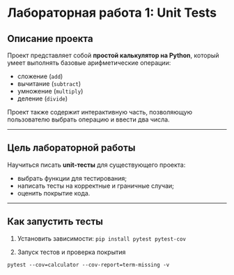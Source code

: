 # Лабораторная работа 1: Unit Tests

## Описание проекта
Проект представляет собой **простой калькулятор на Python**, который умеет выполнять базовые арифметические операции:
- сложение (`add`)
- вычитание (`subtract`)
- умножение (`multiply`)
- деление (`divide`)

Проект также содержит интерактивную часть, позволяющую пользователю выбрать операцию и ввести два числа.

---

## Цель лабораторной работы
Научиться писать **unit-тесты** для существующего проекта:
- выбрать функции для тестирования;
- написать тесты на корректные и граничные случаи;
- оценить покрытие кода.

---
## Как запустить тесты

1. Установить зависимости:
`pip install pytest pytest-cov`

2. Запуск тестов и проверка покрытия

`pytest --cov=calculator --cov-report=term-missing -v`



